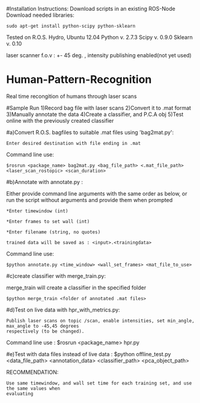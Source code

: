 #Installation Instructions:
Download scripts in an existing ROS-Node
Download needed libraries:

	sudo apt-get install python-scipy python-sklearn

Tested on R.O.S. Hydro, Ubuntu 12.04
Python v. 2.7.3
Scipy v. 0.9.0 
Sklearn v. 0.10

laser scanner f.o.v : +- 45 deg. , intensity publishing enabled(not yet used)

# Human-Pattern-Recognition
Real time recongition of humans through laser scans

#Sample Run
	1)Record bag file with laser scans
	2)Convert it to .mat format
	3)Manually annotate the data
	4)Create a classifier, and P.C.A obj
	5)Test online with the previously created classifier
	
#a)Convert R.O.S. bagfiles to suitable .mat files using 'bag2mat.py':

	Enter desired destination with file ending in .mat
	
Command line use:

	$rosrun <package_name> bag2mat.py <bag_file_path> <.mat_file_path> <laser_scan_rostopic> <scan_duration>

#b)Annotate with annotate.py :

Either provide command line arguments with the same order as below, or run the script without arguments and provide them when prompted

	*Enter timewindow (int)
	
	*Enter frames to set wall (int)
	
	*Enter filename (string, no quotes)
	
	trained data will be saved as : <input>.<trainingdata>
	

Command line use:

	$python annotate.py <time_window> <wall_set_frames> <mat_file_to_use>

#c)create classifier with merge_train.py:

merge_train will create a classifier in the specified folder

	$python merge_train <folder of annotated .mat files>
	
#d)Test on live data with hpr_with_metrics.py:

	Publish laser scans on topic /scan, enable intensities, set min_angle, max_angle to -45,45 degrees
	respectively (to be changed).
	
Command line use :
	$rosrun <package_name> hpr.py <classifier object path> <pca objec path> <laserscan topic> <timewindow in frames> <maximum scan range>

#e)Test with data files instead of live data :
	$python offline_test.py <data_file_path> <annotation_data> <classifier_path> <pca_object_path> <timewindow> <frames for walls>

RECOMMENDATION:

	Use same timewindow, and wall set time for each training set, and use the same values when
	evaluating
    
